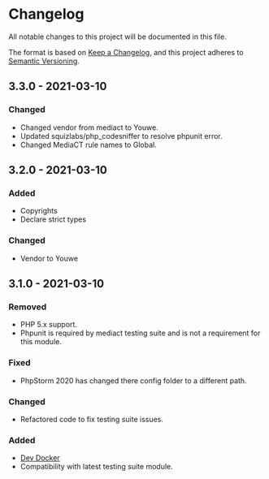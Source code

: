 # Changelog
All notable changes to this project will be documented in this file.

The format is based on [Keep a Changelog](https://keepachangelog.com/en/1.0.0/),
and this project adheres to [Semantic Versioning](https://semver.org/spec/v2.0.0.html).

## 3.3.0 - 2021-03-10
### Changed
- Changed vendor from mediact to Youwe.
- Updated squizlabs/php_codesniffer to resolve phpunit error.
- Changed MediaCT rule names to Global.

## 3.2.0 - 2021-03-10
### Added
- Copyrights
- Declare strict types

### Changed
- Vendor to Youwe

## 3.1.0 - 2021-03-10
### Removed
- PHP 5.x support.
- Phpunit is required by mediact testing suite and is not a requirement for this module.

### Fixed
- PhpStorm 2020 has changed there config folder to a different path.

### Changed
- Refactored code to fix testing suite issues.

### Added
- [Dev Docker](https://github.com/mediact/docker-compose-development-manager)
- Compatibility with latest testing suite module.